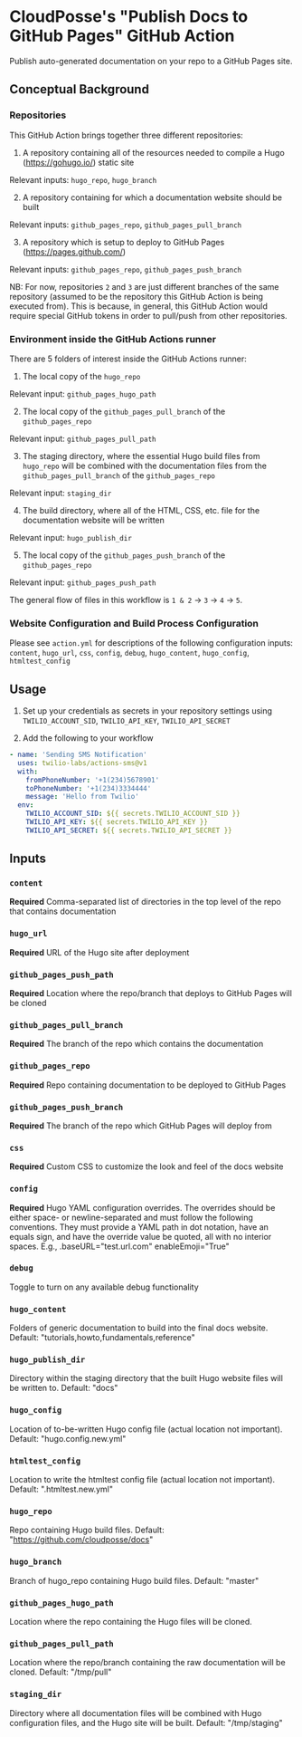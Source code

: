 # CloudPosse's "Publish Docs to GitHub Pages" GitHub Action

Publish auto-generated documentation on your repo to a GitHub Pages site.

## Conceptual Background

### Repositories

This GitHub Action brings together three different repositories:

1. A repository containing all of the resources needed to compile a Hugo (https://gohugo.io/) static site  

Relevant inputs: `hugo_repo`, `hugo_branch`

2. A repository containing for which a documentation website should be built  

Relevant inputs: `github_pages_repo`, `github_pages_pull_branch`

3. A repository which is setup to deploy to GitHub Pages (https://pages.github.com/)  

Relevant inputs: `github_pages_repo`, `github_pages_push_branch`

NB: For now, repositories `2` and `3` are just different branches of the same repository (assumed to be the repository this GitHub Action is being executed from). This is because, in general, this GitHub Action would require special GitHub tokens in order to pull/push from other repositories.

### Environment inside the GitHub Actions runner

There are 5 folders of interest inside the GitHub Actions runner:

1. The local copy of the `hugo_repo`  

Relevant input: `github_pages_hugo_path`

2. The local copy of the `github_pages_pull_branch` of the `github_pages_repo`  

Relevant input: `github_pages_pull_path`

3. The staging directory, where the essential Hugo build files from `hugo_repo` will be combined with the documentation files from the `github_pages_pull_branch` of the `github_pages_repo`  

Relevant input: `staging_dir`

4. The build directory, where all of the HTML, CSS, etc. file for the documentation website will be written  

Relevant input: `hugo_publish_dir`

5. The local copy of the `github_pages_push_branch` of the `github_pages_repo`  

Relevant input: `github_pages_push_path`

The general flow of files in this workflow is `1 & 2` -> `3` -> `4` -> `5`.

### Website Configuration and Build Process Configuration

Please see `action.yml` for descriptions of the following configuration inputs: `content`, `hugo_url`, `css`, `config`, `debug`, `hugo_content`, `hugo_config`, `htmltest_config`

## Usage

1. Set up your credentials as secrets in your repository settings using `TWILIO_ACCOUNT_SID`, `TWILIO_API_KEY`, `TWILIO_API_SECRET`

2. Add the following to your workflow

```yml
- name: 'Sending SMS Notification'
  uses: twilio-labs/actions-sms@v1
  with:
    fromPhoneNumber: '+1(234)5678901'
    toPhoneNumber: '+1(234)3334444'
    message: 'Hello from Twilio'
  env:
    TWILIO_ACCOUNT_SID: ${{ secrets.TWILIO_ACCOUNT_SID }}
    TWILIO_API_KEY: ${{ secrets.TWILIO_API_KEY }}
    TWILIO_API_SECRET: ${{ secrets.TWILIO_API_SECRET }}
```

## Inputs

### `content`

**Required** Comma-separated list of directories in the top level of the repo that contains documentation

### `hugo_url`

**Required** URL of the Hugo site after deployment

### `github_pages_push_path`

**Required** Location where the repo/branch that deploys to GitHub Pages will be cloned

### `github_pages_pull_branch`

**Required** The branch of the repo which contains the documentation

### `github_pages_repo`

**Required** Repo containing documentation to be deployed to GitHub Pages

### `github_pages_push_branch`

**Required** The branch of the repo which GitHub Pages will deploy from

### `css`

**Required** Custom CSS to customize the look and feel of the docs website

### `config`

**Required** Hugo YAML configuration overrides. The overrides should be either space- or newline-separated and must follow the following conventions. They must provide a YAML path in dot notation, have an equals sign, and have the override value be quoted, all with no interior spaces. E.g., .baseURL="test.url.com" enableEmoji="True"

### `debug`

Toggle to turn on any available debug functionality

### `hugo_content`

Folders of generic documentation to build into the final docs website. Default: "tutorials,howto,fundamentals,reference"

### `hugo_publish_dir`

Directory within the staging directory that the built Hugo website files will be written to. Default: "docs"

### `hugo_config`

Location of to-be-written Hugo config file (actual location not important). Default: "hugo.config.new.yml"

### `htmltest_config`

Location to write the htmltest config file (actual location not important). Default: ".htmltest.new.yml"

### `hugo_repo`

Repo containing Hugo build files. Default: "https://github.com/cloudposse/docs"

### `hugo_branch`

Branch of hugo_repo containing Hugo build files. Default: "master"

### `github_pages_hugo_path`

Location where the repo containing the Hugo files will be cloned.

### `github_pages_pull_path`

Location where the repo/branch containing the raw documentation will be cloned. Default: "/tmp/pull"

### `staging_dir`

Directory where all documentation files will be combined with Hugo configuration files, and the Hugo site will be built. Default: "/tmp/staging"
